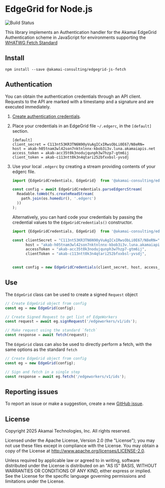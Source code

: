 # EdgeGrid for Node.js

![Build Status](https://github.com/akamai/AkamaiOPEN-edgegrid-node/actions/workflows/test.yml/badge.svg)

This library implements an Authentication handler for the Akamai EdgeGrid Authentication scheme in JavaScript for environments supporting the [WHATWG Fetch Standard](https://fetch.spec.whatwg.org/)

## Install

`npm install --save @akamai-consulting/edgegrid-js-fetch`

## Authentication

You can obtain the authentication credentials through an API client. Requests to the API are marked with a timestamp and a signature and are executed immediately.

1. [Create authentication credentials](https://techdocs.akamai.com/developer/docs/set-up-authentication-credentials).

2. Place your credentials in an EdgeGrid file `~/.edgerc`, in the `[default]` section.

    ```
    [default]
    client_secret = C113nt53KR3TN6N90yVuAgICxIRwsObLi0E67/N8eRN=
    host = akab-h05tnam3wl42son7nktnlnnx-kbob3i3v.luna.akamaiapis.net
    access_token = akab-acc35t0k3nodujqunph3w7hzp7-gtm6ij
    client_token = akab-c113ntt0k3n4qtari252bfxxbsl-yvsdj
    ```

3. Use your local `.edgerc` by creating a stream providing contents of your edgerc file.

    ```javascript
    import {EdgeGridCredentials, EdgeGrid}  from '@akamai-consulting/edgegrid-js-fetch';

    const config = await EdgeGridCredentials.parseEdgercStream(
      Readable.toWeb(fs.createReadStream(
        path.join(os.homedir(), '.edgerc')
      ))
    );
    ```

    Alternatively, you can hard code your credentials by passing the credential values to the `EdgeGridCredentials()` constructor.

    ```javascript
    import {EdgeGridCredentials, EdgeGrid}  from '@akamai-consulting/edgegrid-js-fetch';

    const clientSecret = "C113nt53KR3TN6N90yVuAgICxIRwsObLi0E67/N8eRN=",
          host = "akab-h05tnam3wl42son7nktnlnnx-kbob3i3v.luna.akamaiapis.net";
          accessToken = "akab-acc35t0k3nodujqunph3w7hzp7-gtm6ij",
          clientToken = "akab-c113ntt0k3n4qtari252bfxxbsl-yvsdj",
        

    const config = new EdgeGridCredentials(client_secret, host, access_token, client_token);
    ```

## Use

The `EdgeGrid` class can be used to create a signed `Request` object

```javascript
// Create EdgeGrid object from config
const eg = new EdgeGrid(config);

// Create Signed Request to get list of EdgeWorkers
const request = await eg.signRequest('/edgeworkers/v1/ids');

// Make request using the standard `fetch`
const response = await fetch(request);
```

The `EdgeGrid` class can also be used to directly perform a fetch, with the same options as the standard `fetch`

```javascript
// Create EdgeGrid object from config
const eg = new EdgeGrid(config);

// Sign and fetch in a single step
const response = await eg.fetch('/edgeworkers/v1/ids');
```


## Reporting issues

To report an issue or make a suggestion, create a new [GitHub issue](https://github.com/akamai-consulting/edgegrid-js-fetch/issues).

## License

Copyright 2025 Akamai Technologies, Inc. All rights reserved.

Licensed under the Apache License, Version 2.0 (the "License"); you may not use these files except in compliance with the License. You may obtain a copy of the License at http://www.apache.org/licenses/LICENSE-2.0.

Unless required by applicable law or agreed to in writing, software distributed under the License is distributed on an "AS IS" BASIS, WITHOUT WARRANTIES OR CONDITIONS OF ANY KIND, either express or implied. See the License for the specific language governing permissions and limitations under the License.